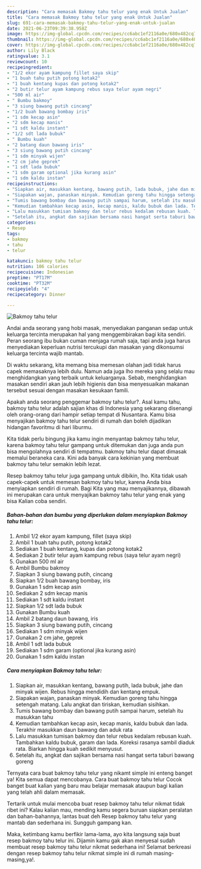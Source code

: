 ```yaml
---
description: "Cara memasak Bakmoy tahu telur yang enak Untuk Jualan"
title: "Cara memasak Bakmoy tahu telur yang enak Untuk Jualan"
slug: 691-cara-memasak-bakmoy-tahu-telur-yang-enak-untuk-jualan
date: 2021-06-23T09:39:38.958Z
image: https://img-global.cpcdn.com/recipes/cc6abc1ef2116a0e/680x482cq70/bakmoy-tahu-telur-foto-resep-utama.jpg
thumbnail: https://img-global.cpcdn.com/recipes/cc6abc1ef2116a0e/680x482cq70/bakmoy-tahu-telur-foto-resep-utama.jpg
cover: https://img-global.cpcdn.com/recipes/cc6abc1ef2116a0e/680x482cq70/bakmoy-tahu-telur-foto-resep-utama.jpg
author: Lily Black
ratingvalue: 3.1
reviewcount: 10
recipeingredient:
- "1/2 ekor ayam kampung fillet saya skip"
- "1 buah tahu putih potong kotak2"
- "1 buah kentang kupas dan potong kotak2"
- "2 butir telur ayam kampung rebus saya telur ayam negri"
- "500 ml air"
- " Bumbu bakmoy"
- "3 siung bawang putih cincang"
- "1/2 buah bawang bombay iris"
- "1 sdm kecap asin"
- "2 sdm kecap manis"
- "1 sdt kaldu instant"
- "1/2 sdt lada bubuk"
- " Bumbu kuah"
- "2 batang daun bawang iris"
- "3 siung bawang putih cincang"
- "1 sdm minyak wijen"
- "2 cm jahe geprek"
- "1 sdt lada bubuk"
- "1 sdm garam optional jika kurang asin"
- "1 sdm kaldu instan"
recipeinstructions:
- "Siapkan air, masukkan kentang, bawang putih, lada bubuk, jahe dan minyak wijen. Rebus hingga mendidih dan kentang empuk."
- "Siapakan wajan, panaskan minyak. Kemudian goreng tahu hingga setengah matang. Lalu angkat dan tiriskan, kemudian sisihkan."
- "Tumis bawang bombay dan bawang putih sampai harum, setelah itu masukkan tahu"
- "Kemudian tambahkan kecap asin, kecap manis, kaldu bubuk dan lada. Terakhir masukkan daun bawang dan aduk rata"
- "Lalu masukkan tumisan bakmoy dan telur rebus kedalam rebusan kuah. Tambahkan kaldu bubuk, garam dan lada. Koreksi rasanya sambil diaduk rata. Biarkan hingga kuah sedikit menyusut."
- "Setelah itu, angkat dan sajikan bersama nasi hangat serta taburi bawang goreng"
categories:
- Resep
tags:
- bakmoy
- tahu
- telur

katakunci: bakmoy tahu telur 
nutrition: 106 calories
recipecuisine: Indonesian
preptime: "PT17M"
cooktime: "PT32M"
recipeyield: "4"
recipecategory: Dinner

---
```



![Bakmoy tahu telur](https://img-global.cpcdn.com/recipes/cc6abc1ef2116a0e/680x482cq70/bakmoy-tahu-telur-foto-resep-utama.jpg)

Andai anda seorang yang hobi masak, menyediakan panganan sedap untuk keluarga tercinta merupakan hal yang menggembirakan bagi kita sendiri. Peran seorang ibu bukan cuman menjaga rumah saja, tapi anda juga harus menyediakan keperluan nutrisi tercukupi dan masakan yang dikonsumsi keluarga tercinta wajib mantab.

Di waktu  sekarang, kita memang bisa memesan olahan jadi tidak harus capek memasaknya lebih dulu. Namun ada juga lho mereka yang selalu mau menghidangkan yang terbaik untuk keluarganya. Sebab, menghidangkan masakan sendiri akan jauh lebih higienis dan bisa menyesuaikan makanan tersebut sesuai dengan masakan kesukaan famili. 



Apakah anda seorang penggemar bakmoy tahu telur?. Asal kamu tahu, bakmoy tahu telur adalah sajian khas di Indonesia yang sekarang disenangi oleh orang-orang dari hampir setiap tempat di Nusantara. Kamu bisa menyajikan bakmoy tahu telur sendiri di rumah dan boleh dijadikan hidangan favoritmu di hari liburmu.

Kita tidak perlu bingung jika kamu ingin menyantap bakmoy tahu telur, karena bakmoy tahu telur gampang untuk ditemukan dan juga anda pun bisa mengolahnya sendiri di tempatmu. bakmoy tahu telur dapat dimasak memalui beraneka cara. Kini ada banyak cara kekinian yang membuat bakmoy tahu telur semakin lebih lezat.

Resep bakmoy tahu telur juga gampang untuk dibikin, lho. Kita tidak usah capek-capek untuk memesan bakmoy tahu telur, karena Anda bisa menyiapkan sendiri di rumah. Bagi Kita yang mau menyajikannya, dibawah ini merupakan cara untuk menyajikan bakmoy tahu telur yang enak yang bisa Kalian coba sendiri.

<!--inarticleads1-->

##### Bahan-bahan dan bumbu yang diperlukan dalam menyiapkan Bakmoy tahu telur:

1. Ambil 1/2 ekor ayam kampung, fillet (saya skip)
1. Ambil 1 buah tahu putih, potong kotak2
1. Sediakan 1 buah kentang, kupas dan potong kotak2
1. Sediakan 2 butir telur ayam kampung rebus (saya telur ayam negri)
1. Gunakan 500 ml air
1. Ambil  Bumbu bakmoy
1. Siapkan 3 siung bawang putih, cincang
1. Siapkan 1/2 buah bawang bombay, iris
1. Gunakan 1 sdm kecap asin
1. Sediakan 2 sdm kecap manis
1. Sediakan 1 sdt kaldu instant
1. Siapkan 1/2 sdt lada bubuk
1. Gunakan  Bumbu kuah
1. Ambil 2 batang daun bawang, iris
1. Siapkan 3 siung bawang putih, cincang
1. Sediakan 1 sdm minyak wijen
1. Gunakan 2 cm jahe, geprek
1. Ambil 1 sdt lada bubuk
1. Sediakan 1 sdm garam (optional jika kurang asin)
1. Gunakan 1 sdm kaldu instan




<!--inarticleads2-->

##### Cara menyiapkan Bakmoy tahu telur:

1. Siapkan air, masukkan kentang, bawang putih, lada bubuk, jahe dan minyak wijen. Rebus hingga mendidih dan kentang empuk.
1. Siapakan wajan, panaskan minyak. Kemudian goreng tahu hingga setengah matang. Lalu angkat dan tiriskan, kemudian sisihkan.
1. Tumis bawang bombay dan bawang putih sampai harum, setelah itu masukkan tahu
1. Kemudian tambahkan kecap asin, kecap manis, kaldu bubuk dan lada. Terakhir masukkan daun bawang dan aduk rata
1. Lalu masukkan tumisan bakmoy dan telur rebus kedalam rebusan kuah. Tambahkan kaldu bubuk, garam dan lada. Koreksi rasanya sambil diaduk rata. Biarkan hingga kuah sedikit menyusut.
1. Setelah itu, angkat dan sajikan bersama nasi hangat serta taburi bawang goreng




Ternyata cara buat bakmoy tahu telur yang nikamt simple ini enteng banget ya! Kita semua dapat mencobanya. Cara buat bakmoy tahu telur Cocok banget buat kalian yang baru mau belajar memasak ataupun bagi kalian yang telah ahli dalam memasak.

Tertarik untuk mulai mencoba buat resep bakmoy tahu telur nikmat tidak ribet ini? Kalau kalian mau, mending kamu segera buruan siapkan peralatan dan bahan-bahannya, lantas buat deh Resep bakmoy tahu telur yang mantab dan sederhana ini. Sungguh gampang kan. 

Maka, ketimbang kamu berfikir lama-lama, ayo kita langsung saja buat resep bakmoy tahu telur ini. Dijamin kamu gak akan menyesal sudah membuat resep bakmoy tahu telur nikmat sederhana ini! Selamat berkreasi dengan resep bakmoy tahu telur nikmat simple ini di rumah masing-masing,ya!.


